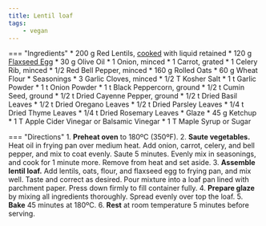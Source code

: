 ```yaml
---
title: Lentil loaf
tags:
    - vegan
---
```

=== "Ingredients"
    * 200 g Red Lentils, [cooked](index.md) with liquid retained
    * 120 g [Flaxseed Egg](../flaxseed-egg.md)
    * 30 g Olive Oil
    * 1 Onion, minced
    * 1 Carrot, grated
    * 1 Celery Rib, minced
    * 1/2 Red Bell Pepper, minced
    * 160 g Rolled Oats
    * 60 g Wheat Flour
    * Seasonings
        * 3 Garlic Cloves, minced
        * 1/2 T Kosher Salt
        * 1 t Garlic Powder
        * 1 t Onion Powder
        * 1 t Black Peppercorn, ground
        * 1/2 t Cumin Seed, ground
        * 1/2 t Dried Cayenne Pepper, ground
        * 1/2 t Dried Basil Leaves
        * 1/2 t Dried Oregano Leaves
        * 1/2 t Dried Parsley Leaves
        * 1/4 t Dried Thyme Leaves
        * 1/4 t Dried Rosemary Leaves
    * Glaze
        * 45 g Ketchup
        * 1 T Apple Cider Vinegar or Balsamic Vinegar
        * 1 T Maple Syrup or Sugar

=== "Directions"
    1. **Preheat oven** to 180ºC (350ºF).
    2. **Saute vegetables.** Heat oil in frying pan over medium heat. Add onion, carrot, celery, and bell pepper, and mix to coat evenly. Saute 5 minutes. Evenly mix in seasonings, and cook for 1 minute more. Remove from heat and set aside.
    3. **Assemble lentil loaf.** Add lentils, oats, flour, and flaxseed egg to frying pan, and mix well. Taste and correct as desired. Pour mixture into a loaf pan lined with parchment paper. Press down firmly to fill container fully.
    4. **Prepare glaze** by mixing all ingredients thoroughly. Spread evenly over top the loaf.
    5. **Bake** 45 minutes at 180ºC.
    6. **Rest** at room temperature 5 minutes before serving.

[^1]:
    West, Julie. ["The Ultimate Vegetable Lentil Loaf."](https://simple-veganista.com/the-ultimate-vegetable-lentil-loaf/) _The Simple Veganista._ 8 November 12.
